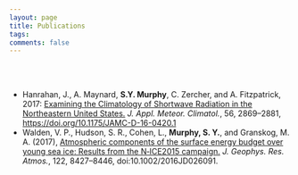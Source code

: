 ```yaml
---
layout: page
title: Publications
tags:
comments: false
---
```

<br><br>
- Hanrahan, J., A. Maynard, **S.Y. Murphy**, C. Zercher, and A. Fitzpatrick, 2017: [Examining the Climatology of Shortwave Radiation in the Northeastern United States.](https://journals.ametsoc.org/jamc/article/56/10/2869/20343/Examining-the-Climatology-of-Shortwave-Radiation) *J. Appl. Meteor. Climatol.*, 56, 2869–2881, https://doi.org/10.1175/JAMC-D-16-0420.1
- Walden, V. P., Hudson, S. R., Cohen, L., **Murphy, S. Y.**, and Granskog, M. A. (2017), [Atmospheric components of the surface energy budget over young sea ice: Results from the N‐ICE2015 campaign.](https://agupubs.onlinelibrary.wiley.com/doi/full/10.1002/2016JD026091) *J. Geophys. Res. Atmos.*, 122, 8427–8446, doi:10.1002/2016JD026091.
